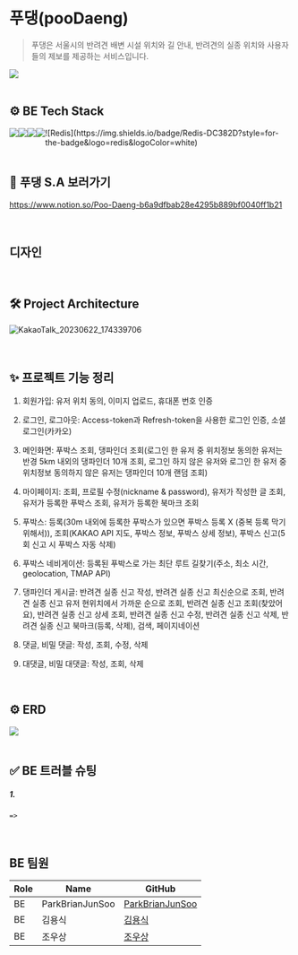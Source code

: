 # 푸댕(pooDaeng)

> 푸댕은 서울시의 반려견 배변 시설 위치와 길 안내, 반려견의 실종 위치와 사용자들의 제보를 제공하는 서비스입니다.

<div style="display: flex">
<img src="https://i.ibb.co/pr223TM/pooDaeng.png">
</div>
<br>

## ⚙️ BE Tech Stack

<div style="display: flex">
  <img src="https://img.shields.io/badge/Javascript-F7DF1E?style=for-the-badge&logo=javascript&logoColor=fff"/>
  <img src="https://img.shields.io/badge/Node.js-339933?style=for-the-badge&logo=nodedotjs&logoColor=fff"/>
  <img src="https://img.shields.io/badge/Mysql-4479A1?style=for-the-badge&logo=mysql&logoColor=fff"/>
  <img src="https://img.shields.io/badge/Npm-CB3837?style=for-the-badge&logo=npm&logoColor=fff"/>
  ![Redis](https://img.shields.io/badge/Redis-DC382D?style=for-the-badge&logo=redis&logoColor=white)

</div>

<br>

## 📒 푸댕 S.A 보러가기

https://www.notion.so/Poo-Daeng-b6a9dfbab28e4295b889bf0040ff1b21

<br>

## 디자인

<br>

## 🛠 Project Architecture

![KakaoTalk_20230622_174339706](https://github.com/hanghae-99-real-project/back-end/assets/125964794/c8d5c614-ae6f-4c1d-9e09-1b1ff691802f)

<br>

## ✨ 프로젝트 기능 정리

1. 회원가입: 유저 위치 동의, 이미지 업로드, 휴대폰 번호 인증

2. 로그인, 로그아웃: Access-token과 Refresh-token을 사용한 로그인 인증, 소셜 로그인(카카오)

3. 메인화면: 푸박스 조회, 댕파인더 조회(로그인 한 유저 중 위치정보 동의한 유저는 반경 5km 내외의 댕파인더 10개 조회, 로그인 하지 않은 유저와 로그인 한 유저 중 위치정보 동의하지 않은 유저는 댕파인더 10개 랜덤 조회)

4. 마이페이지: 조회, 프로필 수정(nickname & password), 유저가 작성한 글 조회, 유저가 등록한 푸박스 조회, 유저가 등록한 북마크 조회

5. 푸박스: 등록(30m 내외에 등록한 푸박스가 있으면 푸박스 등록 X (중복 등록 막기 위해서)), 조회(KAKAO API 지도, 푸박스 정보, 푸박스 상세 정보), 푸박스 신고(5회 신고 시 푸박스 자동 삭제)

6. 푸박스 네비게이션: 등록된 푸박스로 가는 최단 루트 길찾기(주소, 최소 시간, geolocation, TMAP API)

7. 댕파인더 게시글: 반려견 실종 신고 작성, 반려견 실종 신고 최신순으로 조회, 반려견 실종 신고 유저 현위치에서 가까운 순으로 조회, 반려견 실종 신고 조회(찾았어요), 반려견 실종 신고 상세 조회, 반려견 실종 신고 수정, 반려견 실종 신고 삭제, 반려견 실종 신고 북마크(등록, 삭제), 검색, 페이지네이션

8. 댓글, 비밀 댓글: 작성, 조회, 수정, 삭제

9. 대댓글, 비밀 대댓글: 작성, 조회, 삭제

<!-- 9. 알림: 생성(댓글, 대댓글), 조회, 알림 읽음 처리 -->

<br>

## ⚙️ ERD

<div style="display: flex">
<img src="https://i.ibb.co/Dp3wVSg/poo-Daeng-ERD.png">
</div>

<br>

## ✅ BE 트러블 슈팅

##### 1.

```
=>
```

<br>

## BE 팀원

| Role | Name            | GitHub                                                |
| ---- | --------------- | ----------------------------------------------------- |
| BE   | ParkBrianJunSoo | [ParkBrianJunSoo](https://github.com/ParkBrianJunSoo) |
| BE   | 김용식          | [김용식](https://github.com/ystar5008)                |
| BE   | 조우상          | [조우상](https://github.com/juster0706)               |

<br>
